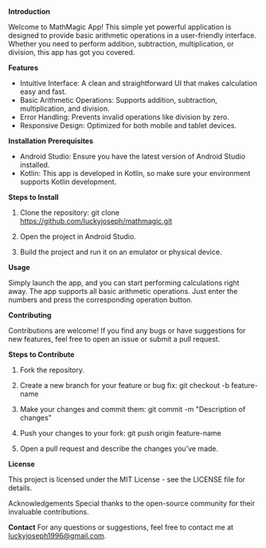 **Introduction**

Welcome to MathMagic App! This simple yet powerful application is designed to provide basic arithmetic operations in a user-friendly interface. 
Whether you need to perform addition, subtraction, multiplication, or division, this app has got you covered.

**Features**
- Intuitive Interface: A clean and straightforward UI that makes calculation easy and fast.
- Basic Arithmetic Operations: Supports addition, subtraction, multiplication, and division.
- Error Handling: Prevents invalid operations like division by zero.
- Responsive Design: Optimized for both mobile and tablet devices.

**Installation**
**Prerequisites**

- Android Studio: Ensure you have the latest version of Android Studio installed.
- Kotlin: This app is developed in Kotlin, so make sure your environment supports Kotlin development.

**Steps to Install**

1. Clone the repository:
git clone https://github.com/luckyjoseph/mathmagic.git

2. Open the project in Android Studio.
3. Build the project and run it on an emulator or physical device.

**Usage**

Simply launch the app, and you can start performing calculations right away. The app supports all basic arithmetic operations. Just enter the numbers and press the corresponding operation button.

**Contributing**

Contributions are welcome! If you find any bugs or have suggestions for new features, feel free to open an issue or submit a pull request.

**Steps to Contribute**

1. Fork the repository.
2. Create a new branch for your feature or bug fix:
git checkout -b feature-name

3. Make your changes and commit them:
git commit -m "Description of changes"

4. Push your changes to your fork:
git push origin feature-name

5. Open a pull request and describe the changes you’ve made.

**License**

This project is licensed under the MIT License - see the LICENSE file for details.

Acknowledgements
Special thanks to the open-source community for their invaluable contributions.

**Contact**
For any questions or suggestions, feel free to contact me at luckyjoseph1996@gmail.com.
